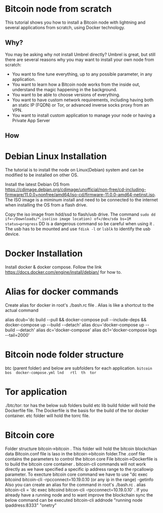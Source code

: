 # Bitcoin node from scratch

This tutorial shows you how to install a Bitcoin node with lightning and several applications from scratch, using Docker technology.

## Why?

You may be asking why not install Umbrel directly? Umbrel is great, but still there are several reasons why you may want to install your own node from scratch:

- You want to fine tune everything, up to any possible parameter, in any application.
- You want to learn how a Bitcoin node works from the inside out, understand the magic happening in the background.
- You want to be able to choose versions of everything.
- You want to have custom network requirements, including having both an static IP (FQDN) or Tor, or advanced inverse socks proxy from an VPN.
- You want to install custom application to manage your node or having a Private App Server

## How 
# Debian Linux Installation 
The tutorial is to install the node on Linux(Debian) system and can be modified to be installed on other OS.

Install the latest Debian OS from https://cdimage.debian.org/cdimage/unofficial/non-free/cd-including-firmware/11.0.0+nonfree/amd64/iso-cd/firmware-11.0.0-amd64-netinst.iso. 
The ISO image is a miminum install and need to be connected to the internet when installing the OS from a flash drive.

Copy the iso image from hdd/ssd to flash/usb drive. The command
`sudo dd if=~/Downloads/*.iso(iso image location) of=/dev/sda bs=1M status=progress`
DD is a dangerous command so be careful when using it . 
The usb has to be mounted and use `fdisk -l` or `lsblk` to identify the usb device.

# Docker Installation
Install docker & docker compose. Follow the link https://docs.docker.com/engine/install/debian/ for how to.

# Alias for docker commands 
Create alias for docker in root's ./bash.rc file . Alias is like a shortcut to the actual command

alias dcub='dc build --pull && docker-compose pull --include-deps
            && docker-compose up --build  --detach'
alias dcu='docker-compose up --build --detach'
alias dc='docker-compose'
alias dc1='docker-compose logs --tail=2000'

# Bitcoin node folder structure 
btc (parent folder) and below are subfolders for each application.
`bitcoin  bos  docker-compose.yml lnd	rtl  th  tor`

# Tor application  
./btc/tor: tor has the below sub folders
build  etc  lib
build folder will hold the Dockerfile file. The Dockerfile is the basis for the build of the tor docker container.
etc folder will hold the torrc file.

# Bitcoin core 
  Folder structure bitcoin->bitcoin . This folder will hold the bitcoin blockchian data 
  Bitcoin.conf file is laso in the bitcoin->bitcoin folder.The .conf file contains the parameters to control the bitcon core
  File bitcoin->Dockerfile is to build the bitcoin core container .
  bitcoin-cli commands will not work directly as we have specified a specific ip address range to the rpcallowip parameter.
  To execture bitcoin core command we have to use "dc exec bitcoind bitcoin-cli -rpcconnect=10.19.0.10 (or any ip in the range) -getinfo
  Also you can create an alias for the command in root's ./bash.rc . alias bitcoin-cli = 'dc exec bitcoind bitcon-cli -rpcconnect=10.19.0.10' .
  If you already have a running node and to want improve the blockchain sync the below command can be executed 
  bitcoin-cli addnode "running node ipaddress:8333" "onetry"
  
 
  


